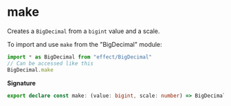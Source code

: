# make

Creates a `BigDecimal` from a `bigint` value and a scale.

To import and use `make` from the "BigDecimal" module:

```ts
import * as BigDecimal from "effect/BigDecimal"
// Can be accessed like this
BigDecimal.make
```

**Signature**

```ts
export declare const make: (value: bigint, scale: number) => BigDecimal
```

